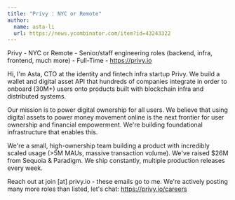 ```yaml
---
title: "Privy : NYC or Remote"
author:
  name: asta-li
  url: https://news.ycombinator.com/item?id=43243322
---
```

Privy - NYC or Remote - Senior&#x2F;staff engineering roles (backend, infra, frontend, much more) - Full-Time - <a href="https:&#x2F;&#x2F;privy.io" rel="nofollow">https:&#x2F;&#x2F;privy.io</a>

Hi, I&#x27;m Asta, CTO at the identity and fintech infra startup Privy. We build a wallet and digital asset API that hundreds of companies integrate in order to onboard (30M+) users onto products built with blockchain infra and distributed systems.

Our mission is to power digital ownership for all users. We believe that using digital assets to power money movement online is the next frontier for user ownership and financial empowerment. We&#x27;re building foundational infrastructure that enables this.

We&#x27;re a small, high-ownership team building a product with incredibly scaled usage (&gt;5M MAUs, massive transaction volume). We&#x27;ve raised $26M from Sequoia &amp; Paradigm. We ship constantly, multiple production releases every week.

Reach out at join [at] privy.io - these emails go to me. We&#x27;re actively posting many more roles than listed, let&#x27;s chat: <a href="https:&#x2F;&#x2F;privy.io&#x2F;careers" rel="nofollow">https:&#x2F;&#x2F;privy.io&#x2F;careers</a>
<JobApplication />
